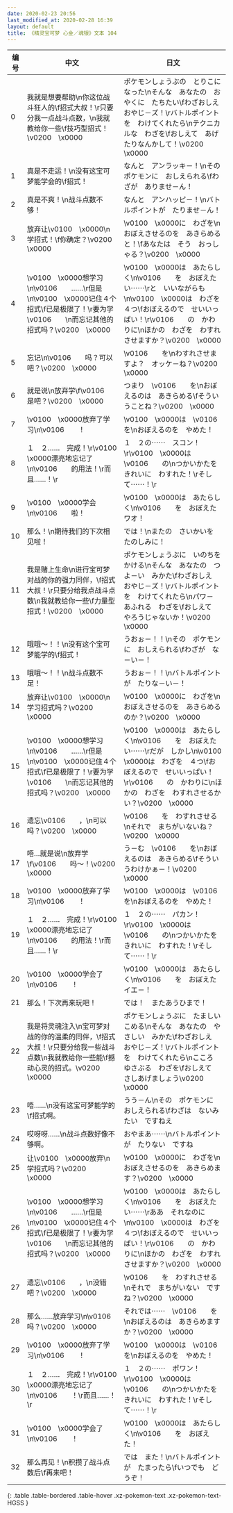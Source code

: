 ```yaml
---
date: 2020-02-23 20:56
last_modified_at: 2020-02-28 16:39
layout: default
title: 《精灵宝可梦 心金／魂银》文本 104
---
```

| 编号 | 中文 | 日文 |
| ---- | ---- | ---- |
| 0 | 我就是想要帮助\n你这位战斗狂人的\f招式大叔！\r只要分我一点战斗点数，\n我就教给你一些\f技巧型招式！\v0200　\x0000 | ポケモンしょうぶの　とりこになった\nそんな　あなたの　おやくに　たちたい\fわざおしえ　おやじ－ズ！\rバトルポイントを　わけてくれたら\nテクニカルな　わざを\fおしえて　あげたりなんかして！\v0200　\x0000 |
| 1 | 真是不走运！\n没有这宝可梦能学会的\f招式！ | なんと　アンラッキ－！\nその　ポケモンに　おしえられる\fわざが　ありませ－ん！ |
| 2 | 真是不爽！\n战斗点数不够！ | なんと　アンハッピ－！\nバトルポイントが　たりませ－ん！ |
| 3 | 放弃让\v0100　\x0000\n学招式！\f你确定？\v0200　\x0000 | \v0100　\x0000に　わざを\nおぼえさせるのを　あきらめると！\fあなたは　そう　おっしゃる？\v0200　\x0000 |
| 4 | \v0100　\x0000想学习\n\v0106　　……\r但是\n\v0100　\x0000记住４个招式\f已是极限了！\r要为学\v0106　　\n而忘记其他的招式吗？\v0200　\x0000 | \v0100　\x0000は　あたらしく\n\v0106　　を　おぼえたい⋯⋯\rと　いいながらも\n\v0100　\x0000は　わざを　４つ\fおぼえるので　せいいっぱい！\r\v0106　　の　かわりに\nほかの　わざを　わすれさせますか？\v0200　\x0000 |
| 5 | 忘记\n\v0106　　吗？可以吧？\v0200　\x0000 | \v0106　　を\nわすれさせますよ？　オッケ－ね？\v0200　\x0000 |
| 6 | 就是说\n放弃学\f\v0106　　是吧？\v0200　\x0000 | つまり　\v0106　　を\nおぼえるのは　あきらめる\fそういうことね？\v0200　\x0000 |
| 7 | \v0100　\x0000放弃了学习\n\v0106　　！ | \v0100　\x0000は　\v0106　　を\nおぼえるのを　やめた！ |
| 8 | １　２……　完成！\r\v0100　\x0000漂亮地忘记了\n\v0106　　的用法！\r而且……！\r | １　２の⋯⋯　スコン！\r\v0100　\x0000は　\v0106　　の\nつかいかたを　きれいに　わすれた！\rそして⋯⋯！\r |
| 9 | \v0100　\x0000学会\n\v0106　　啦！ | \v0100　\x0000は　あたらしく\n\v0106　　を　おぼえた　ワオ！ |
| 10 | 那么！\n期待我们的下次相见啦！ | では！\nまたの　さいかいを　たのしみに！ |
| 11 | 我是赌上生命\n进行宝可梦对战的你的强力同伴，\f招式大叔！\r只要分给我点战斗点数\n我就教给你一些\f力量型招式！\v0200　\x0000 | ポケモンしょうぶに　いのちを　かける\nそんな　あなたの　つよ－い　みかた\fわざおしえ　おやじ－ズ！\rバトルポイントを　わけてくれたら\nパワ－　あふれる　わざを\fおしえて　やろうじゃないか！\v0200　\x0000 |
| 12 | 哦哦～！！\n没有这个宝可梦能学的\f招式！ | うおぉ－！！\nその　ポケモンに　おしえられる\fわざが　な－い－！ |
| 13 | 哦哦～！！\n战斗点数不足！ | うおぉ－！！\nバトルポイントが　たりな－い－！ |
| 14 | 放弃让\v0100　\x0000\n学习招式吗？\v0200　\x0000 | \v0100　\x0000に　わざを\nおぼえさせるのを　あきらめるのか？\v0200　\x0000 |
| 15 | \v0100　\x0000想学习\n\v0106　　……\r但是\n\v0100　\x0000记住４个招式\f已是极限了！\r要为学\v0106　　\n而忘记其他的招式吗？\v0200　\x0000 | \v0100　\x0000は　あたらしく\n\v0106　　を　おぼえたい⋯⋯\rだが　しかし\n\v0100　\x0000は　わざを　４つ\fおぼえるので　せいいっぱい！\r\v0106　　の　かわりに\nほかの　わざを　わすれさせるかい？\v0200　\x0000 |
| 16 | 遗忘\v0106　　，\n可以吗？\v0200　\x0000 | \v0106　　を　わすれさせる\nそれで　まちがいないね？\v0200　\x0000 |
| 17 | 唔…就是说\n放弃学\f\v0106　　吗～！\v0200　\x0000 | う－む　\v0106　　を\nおぼえるのは　あきらめる\fそういうわけかぁ－！\v0200　\x0000 |
| 18 | \v0100　\x0000放弃了学习\n\v0106　　！ | \v0100　\x0000は　\v0106　　を\nおぼえるのを　やめた！ |
| 19 | １　２……　完成！\r\v0100　\x0000漂亮地忘记了\n\v0106　　的用法！\r而且……！\r | １　２の⋯⋯　パカン！\r\v0100　\x0000は　\v0106　　の\nつかいかたを　きれいに　わすれた！\rそして⋯⋯！\r |
| 20 | \v0100　\x0000学会了\n\v0106　　！ | \v0100　\x0000は　あたらしく\n\v0106　　を　おぼえた　イエ－！ |
| 21 | 那么！下次再来玩吧！ | では！　またあうひまで！ |
| 22 | 我是将灵魂注入\n宝可梦对战的你的温柔的同伴，\f招式大叔！\r只要分给我一些战斗点数\n我就教给你一些能\f撼动心灵的招式。\v0200　\x0000 | ポケモンしょうぶに　たましい　こめる\nそんな　あなたの　やさしい　みかた\fわざおしえ　おやじ－ズ！\rバトルポイントを　わけてくれたら\nこころ　ゆさぶる　わざを\fおしえて　さしあげましょう\v0200　\x0000 |
| 23 | 唔……\n没有这宝可梦能学的\f招式啊。 | うう－ん\nその　ポケモンに　おしえられる\fわざは　ないみたい　ですねえ |
| 24 | 哎呀呀……\n战斗点数好像不够啊。 | おやまあ⋯⋯\nバトルポイントが　たりない　ですね |
| 25 | 让\v0100　\x0000放弃\n学招式吗？\v0200　\x0000 | \v0100　\x0000に　わざを\nおぼえさせるのを　あきらめます？\v0200　\x0000 |
| 26 | \v0100　\x0000想学习\n\v0106　　……\r但是\n\v0100　\x0000记住４个招式\f已是极限了！\r要为学\v0106　　\n而忘记其他的招式吗？\v0200　\x0000 | \v0100　\x0000は　あたらしく\n\v0106　　を　おぼえたい⋯⋯\rああ　それなのに\n\v0100　\x0000は　わざを　４つ\fおぼえるので　せいいっぱい！\r\v0106　　の　かわりに\nほかの　わざを　わすれさせますか？\v0200　\x0000 |
| 27 | 遗忘\v0106　　，\n没错吧？\v0200　\x0000 | \v0106　　を　わすれさせる\nそれで　まちがいない　ですね？\v0200　\x0000 |
| 28 | 那么……放弃学习\n\v0106　　吗？\v0200　\x0000 | それでは⋯⋯　\v0106　　を\nおぼえるのは　あきらめますか？\v0200　\x0000 |
| 29 | \v0100　\x0000放弃了学习\n\v0106　　！ | \v0100　\x0000は　\v0106　　を\nおぼえるのを　やめた！ |
| 30 | １　２……　完成！\r\v0100　\x0000漂亮地忘记了\n\v0106　　！\r而且……！\r | １　２の⋯⋯　ポワン！\r\v0100　\x0000は　\v0106　　の\nつかいかたを　きれいに　わすれた！\rそして⋯⋯！\r |
| 31 | \v0100　\x0000学会了\n\v0106　　！ | \v0100　\x0000は　あたらしく\n\v0106　　を　おぼえた！ |
| 32 | 那么再见！\n积攒了战斗点数后\f再来吧！ | では　また！\nバトルポイントが　たまったら\fいつでも　どうぞ！ |
{: .table .table-bordered .table-hover .xz-pokemon-text .xz-pokemon-text-HGSS }